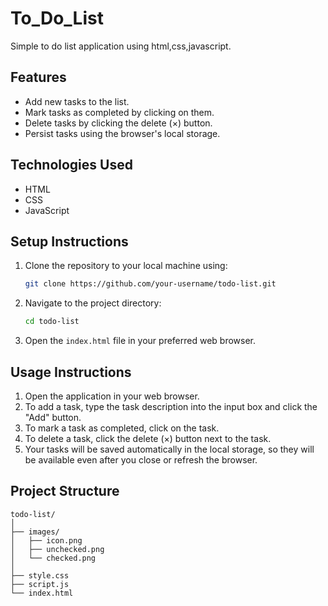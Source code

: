# To_Do_List
Simple to do list application using html,css,javascript.

## Features

- Add new tasks to the list.
- Mark tasks as completed by clicking on them.
- Delete tasks by clicking the delete (×) button.
- Persist tasks using the browser's local storage.

## Technologies Used

- HTML
- CSS
- JavaScript

## Setup Instructions

1. Clone the repository to your local machine using:
    ```bash
    git clone https://github.com/your-username/todo-list.git
    ```
2. Navigate to the project directory:
    ```bash
    cd todo-list
    ```
3. Open the `index.html` file in your preferred web browser.

## Usage Instructions

1. Open the application in your web browser.
2. To add a task, type the task description into the input box and click the "Add" button.
3. To mark a task as completed, click on the task.
4. To delete a task, click the delete (×) button next to the task.
5. Your tasks will be saved automatically in the local storage, so they will be available even after you close or refresh the browser.

## Project Structure

```plaintext
todo-list/
│
├── images/
│   ├── icon.png
│   ├── unchecked.png
│   └── checked.png
│
├── style.css
├── script.js
└── index.html
